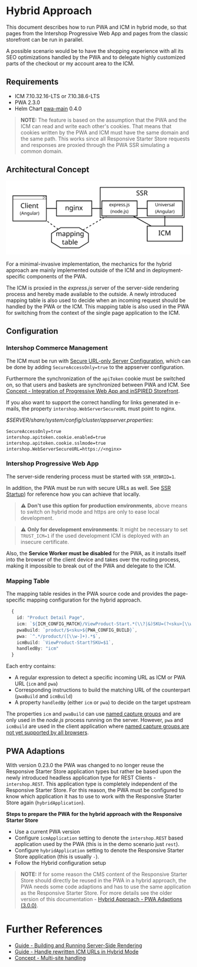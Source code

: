 <!--
kb_concepts
kb_pwa
kb_everyone
kb_sync_latest_only
-->

# Hybrid Approach

This document describes how to run PWA and ICM in hybrid mode, so that pages from the Intershop Progressive Web App and pages from the classic storefront can be run in parallel.

A possible scenario would be to have the shopping experience with all its SEO optimizations handled by the PWA and to delegate highly customized parts of the checkout or my account area to the ICM.

## Requirements

- ICM 7.10.32.16-LTS or 7.10.38.6-LTS
- PWA 2.3.0
- Helm Chart [pwa-main](https://github.com/intershop/helm-charts/releases?q=pwa-main&expanded=true) 0.4.0

> **NOTE:** The feature is based on the assumption that the PWA and the ICM can read and write each other's cookies. That means that cookies written by the PWA and ICM must have the same domain and the same path. This works since all Responsive Starter Store requests and responses are proxied through the PWA SSR simulating a common domain.

## Architectural Concept

![Hybrid Approach Architecture](hybrid-approach-architecture.svg)

For a minimal-invasive implementation, the mechanics for the hybrid approach are mainly implemented outside of the ICM and in deployment-specific components of the PWA.

The ICM is proxied in the _express.js_ server of the server-side rendering process and hereby made available to the outside.
A newly introduced mapping table is also used to decide when an incoming request should be handled by the PWA or the ICM.
This mapping table is also used in the PWA for switching from the context of the single page application to the ICM.

## Configuration

### Intershop Commerce Management

The ICM must be run with [Secure URL-only Server Configuration](https://docs.intershop.com/icm/7.10/olh/oma/en/search.html?searchQuery=SecureAccessOnly), which can be done by adding `SecureAccessOnly=true` to the appserver configuration.

Furthermore the synchronization of the `apiToken` cookie must be switched on, so that users and baskets are synchronized between PWA and ICM.
See [Concept - Integration of Progressive Web App and inSPIRED Storefront](https://support.intershop.com/kb/index.php/Display/2928F6).

If you also want to support the correct handling for links generated in e-mails, the property `intershop.WebServerSecureURL` must point to nginx.

_\$SERVER/share/system/config/cluster/appserver.properties_:

```properties
SecureAccessOnly=true
intershop.apitoken.cookie.enabled=true
intershop.apitoken.cookie.sslmode=true
intershop.WebServerSecureURL=https://<nginx>
```

### Intershop Progressive Web App

The server-side rendering process must be started with `SSR_HYBRID=1`.

In addition, the PWA must be run with secure URLs as well.
See [SSR Startup](../guides/ssr-startup.md#running-with-https)) for reference how you can achieve that locally.

> :warning: **Don't use this option for production environments**, above means to switch on hybrid mode and https are only to ease local development.

> :warning: **Only for development environments**: It might be necessary to set `TRUST_ICM=1` if the used development ICM is deployed with an insecure certificate.

Also, the **Service Worker must be disabled** for the PWA, as it installs itself into the browser of the client device and takes over the routing process, making it impossible to break out of the PWA and delegate to the ICM.

### Mapping Table

The mapping table resides in the PWA source code and provides the page-specific mapping configuration for the hybrid approach.

```typescript
  {
    id: "Product Detail Page",
    icm: `${ICM_CONFIG_MATCH}/ViewProduct-Start.*(\\?|&)SKU=(?<sku>[\\w-]+).*$`,
    pwaBuild: `product/$<sku>${PWA_CONFIG_BUILD}`,
    pwa: `^.*/product/([\\w-]+).*$`,
    icmBuild: `ViewProduct-Start?SKU=$1`,
    handledBy: "icm"
  }
```

Each entry contains:

- A regular expression to detect a specific incoming URL as ICM or PWA URL (`icm` and `pwa`)
- Corresponding instructions to build the matching URL of the counterpart (`pwaBuild` and `icmBuild`)
- A property `handledBy` (either `icm` or `pwa`) to decide on the target upstream

The properties `icm` and `pwaBuild` can use [named capture groups](<https://2ality.com/2017/05/regexp-named-capture-groups.html#replace()-and-named-capture-groups>) and are only used in the _node.js_ process running on the server.
However, `pwa` and `icmBuild` are used in the client application where [named capture groups are not yet supported by all browsers](https://github.com/tc39/proposal-regexp-named-groups#implementations).

## PWA Adaptions

With version 0.23.0 the PWA was changed to no longer reuse the Responsive Starter Store application types but rather be based upon the newly introduced headless application type for REST Clients - `intershop.REST`.
This application type is completely independent of the Responsive Starter Store.
For this reason, the PWA must be configured to know which application it has to use to work with the Responsive Starter Store again (`hybridApplication`).

**Steps to prepare the PWA for the hybrid approach with the Responsive Starter Store**

- Use a current PWA version
- Configure `icmApplication` setting to denote the `intershop.REST` based application used by the PWA (this is in the demo scenario just `rest`).
- Configure `hybridApplication` setting to denote the Responsive Starter Store application (this is usually `-`).
- Follow the Hybrid configuration setup

> **NOTE:** If for some reason the CMS content of the Responsive Starter Store should directly be reused in the PWA in a hybrid approach, the PWA needs some code adaptions and has to use the same application as the Responsive Starter Store. For more details see the older version of this documentation - [Hybrid Approach - PWA Adaptions (3.0.0)](https://github.com/intershop/intershop-pwa/blob/3.0.0/docs/concepts/hybrid-approach.md#pwa-adaptions).

# Further References

- [Guide - Building and Running Server-Side Rendering](../guides/ssr-startup.md)
- [Guide - Handle rewritten ICM URLs in Hybrid Mode](../guides/hybrid-approach-icm-url-rewriting.md)
- [Concept - Multi-site handling](multi-site-handling.md)
